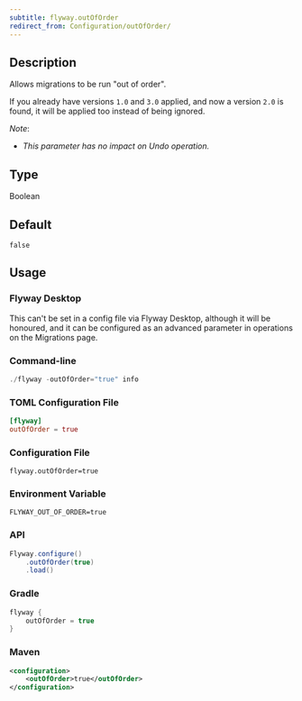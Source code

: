 ```yaml
---
subtitle: flyway.outOfOrder
redirect_from: Configuration/outOfOrder/
---
```


## Description

Allows migrations to be run "out of order".

If you already have versions `1.0` and `3.0` applied, and now a version
`2.0` is found, it will be applied too instead of being ignored.

_Note_:

- _This parameter has no impact on Undo operation._

## Type

Boolean

## Default

`false`

## Usage

### Flyway Desktop

This can't be set in a config file via Flyway Desktop, although it will be honoured, and it can be configured as an advanced parameter in operations on the Migrations page.

### Command-line

```powershell
./flyway -outOfOrder="true" info
```

### TOML Configuration File

```toml
[flyway]
outOfOrder = true
```

### Configuration File

```properties
flyway.outOfOrder=true
```

### Environment Variable

```properties
FLYWAY_OUT_OF_ORDER=true
```

### API

```java
Flyway.configure()
    .outOfOrder(true)
    .load()
```

### Gradle

```groovy
flyway {
    outOfOrder = true
}
```

### Maven

```xml
<configuration>
    <outOfOrder>true</outOfOrder>
</configuration>
```
